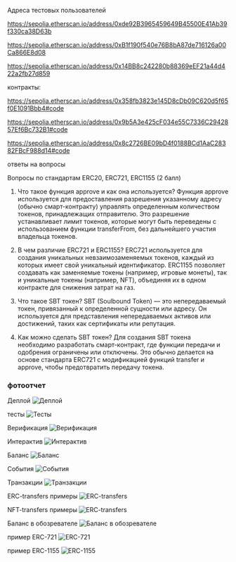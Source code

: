 Адреса тестовых пользователей 

https://sepolia.etherscan.io/address/0xde92B3965459649B45500E41Ab39f330ca38D63b

https://sepolia.etherscan.io/address/0xB1f190f540e76B8bA87de716126a00Ca866E8d08

https://sepolia.etherscan.io/address/0x14BB8c242280b88369eEF21a44d422a2fb27d859


контракты:

https://sepolia.etherscan.io/address/0x358fb3823e145D8cDb09C620d5f65f0E1091Bbb4#code

https://sepolia.etherscan.io/address/0x9b5A3e425cF034e55C7336C2942857Ef6Bc732B1#code

https://sepolia.etherscan.io/address/0x8c2726BE09bD4f0188BCd1AaC28382FBcF988d14#code


ответы на вопросы 

Вопросы по стандартам ERC20, ERC721, ERC1155 (2 балл)


1. Что такое функция approve и как она используется?
Функция approve используется для предоставления разрешения 
указанному адресу (обычно смарт-контракту) управлять 
определенным количеством токенов, принадлежащих отправителю. 
Это разрешение устанавливает лимит токенов, 
которые могут быть переведены с использованием функции transferFrom, 
без дальнейшего участия владельца токенов.

2. В чем различие ERC721 и ERC1155?
ERC721 используется для создания уникальных невзаимозаменяемых токенов,
каждый из которых имеет свой уникальный идентификатор.
ERC1155 позволяет создавать как заменяемые токены (например, игровые монеты),
так и уникальные токены (например, NFT), объединяя их в одном контракте 
для снижения затрат на газ.

3. Что такое SBT токен?
SBT (Soulbound Token) — это непередаваемый токен, 
привязанный к определенной сущности или адресу.
Он используется для представления непередаваемых активов 
или достижений, таких как сертификаты или репутация.

4. Как можно сделать SBT токен?
Для создания SBT токена необходимо разработать смарт-контракт, 
где функции передачи и одобрения ограничены или отключены.
Это обычно делается на основе стандарта ERC721 
с модификацией функций transfer и approve, чтобы предотвратить передачу токена.


### фотоотчет 

Деплой
![Деплой](Deploy.PNG)

тесты
![Тесты](Тесты.PNG)

Верификация
![Верификация](верификация.PNG)

Интерактив
![Интерактив](Интерактив.PNG)

Баланс
![Баланс](Баланс.PNG)

События
![События](события.PNG)


Транзакции
![Транзакции](Транзакции.PNG)

ERC-transfers примеры
![ERC-transfers](ERC-transfers.PNG)

NFT-transfers примеры
![ERC-transfers](ERC-transfers.PNG)

Баланс в обозревателе 
![Баланс в обозревателе](Баланс_в_обозревателе.PNG)


пример ERC-721
![ERC-721](ERC-721.PNG)

пример ERC-1155
![ERC-1155](ERC-1155.PNG)


